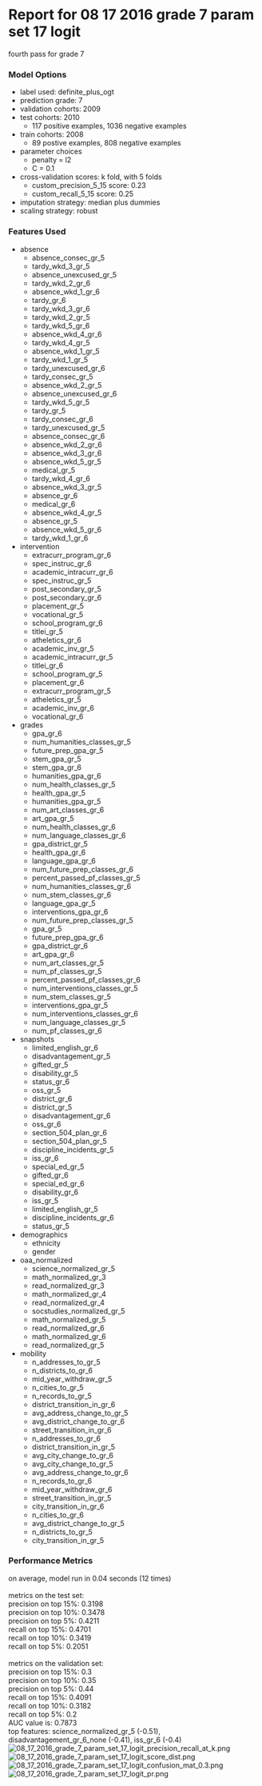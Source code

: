 # Report for 08 17 2016 grade 7 param set 17 logit
fourth pass for grade 7

### Model Options
* label used: definite_plus_ogt
* prediction grade: 7
* validation cohorts: 2009
* test cohorts: 2010
	 * 117 positive examples, 1036 negative examples
* train cohorts: 2008
	 * 89 postive examples, 808 negative examples
* parameter choices
	 * penalty = l2
	 * C = 0.1
* cross-validation scores: k fold, with 5 folds
	 * custom_precision_5_15 score: 0.23
	 * custom_recall_5_15 score: 0.25
* imputation strategy: median plus dummies
* scaling strategy: robust

### Features Used
* absence
	 * absence_consec_gr_5
	 * tardy_wkd_3_gr_5
	 * absence_unexcused_gr_5
	 * tardy_wkd_2_gr_6
	 * absence_wkd_1_gr_6
	 * tardy_gr_6
	 * tardy_wkd_3_gr_6
	 * tardy_wkd_2_gr_5
	 * tardy_wkd_5_gr_6
	 * absence_wkd_4_gr_6
	 * tardy_wkd_4_gr_5
	 * absence_wkd_1_gr_5
	 * tardy_wkd_1_gr_5
	 * tardy_unexcused_gr_6
	 * tardy_consec_gr_5
	 * absence_wkd_2_gr_5
	 * absence_unexcused_gr_6
	 * tardy_wkd_5_gr_5
	 * tardy_gr_5
	 * tardy_consec_gr_6
	 * tardy_unexcused_gr_5
	 * absence_consec_gr_6
	 * absence_wkd_2_gr_6
	 * absence_wkd_3_gr_6
	 * absence_wkd_5_gr_5
	 * medical_gr_5
	 * tardy_wkd_4_gr_6
	 * absence_wkd_3_gr_5
	 * absence_gr_6
	 * medical_gr_6
	 * absence_wkd_4_gr_5
	 * absence_gr_5
	 * absence_wkd_5_gr_6
	 * tardy_wkd_1_gr_6
* intervention
	 * extracurr_program_gr_6
	 * spec_instruc_gr_6
	 * academic_intracurr_gr_6
	 * spec_instruc_gr_5
	 * post_secondary_gr_5
	 * post_secondary_gr_6
	 * placement_gr_5
	 * vocational_gr_5
	 * school_program_gr_6
	 * titlei_gr_5
	 * atheletics_gr_6
	 * academic_inv_gr_5
	 * academic_intracurr_gr_5
	 * titlei_gr_6
	 * school_program_gr_5
	 * placement_gr_6
	 * extracurr_program_gr_5
	 * atheletics_gr_5
	 * academic_inv_gr_6
	 * vocational_gr_6
* grades
	 * gpa_gr_6
	 * num_humanities_classes_gr_5
	 * future_prep_gpa_gr_5
	 * stem_gpa_gr_5
	 * stem_gpa_gr_6
	 * humanities_gpa_gr_6
	 * num_health_classes_gr_5
	 * health_gpa_gr_5
	 * humanities_gpa_gr_5
	 * num_art_classes_gr_6
	 * art_gpa_gr_5
	 * num_health_classes_gr_6
	 * num_language_classes_gr_6
	 * gpa_district_gr_5
	 * health_gpa_gr_6
	 * language_gpa_gr_6
	 * num_future_prep_classes_gr_6
	 * percent_passed_pf_classes_gr_5
	 * num_humanities_classes_gr_6
	 * num_stem_classes_gr_6
	 * language_gpa_gr_5
	 * interventions_gpa_gr_6
	 * num_future_prep_classes_gr_5
	 * gpa_gr_5
	 * future_prep_gpa_gr_6
	 * gpa_district_gr_6
	 * art_gpa_gr_6
	 * num_art_classes_gr_5
	 * num_pf_classes_gr_5
	 * percent_passed_pf_classes_gr_6
	 * num_interventions_classes_gr_5
	 * num_stem_classes_gr_5
	 * interventions_gpa_gr_5
	 * num_interventions_classes_gr_6
	 * num_language_classes_gr_5
	 * num_pf_classes_gr_6
* snapshots
	 * limited_english_gr_6
	 * disadvantagement_gr_5
	 * gifted_gr_5
	 * disability_gr_5
	 * status_gr_6
	 * oss_gr_5
	 * district_gr_6
	 * district_gr_5
	 * disadvantagement_gr_6
	 * oss_gr_6
	 * section_504_plan_gr_6
	 * section_504_plan_gr_5
	 * discipline_incidents_gr_5
	 * iss_gr_6
	 * special_ed_gr_5
	 * gifted_gr_6
	 * special_ed_gr_6
	 * disability_gr_6
	 * iss_gr_5
	 * limited_english_gr_5
	 * discipline_incidents_gr_6
	 * status_gr_5
* demographics
	 * ethnicity
	 * gender
* oaa_normalized
	 * science_normalized_gr_5
	 * math_normalized_gr_3
	 * read_normalized_gr_3
	 * math_normalized_gr_4
	 * read_normalized_gr_4
	 * socstudies_normalized_gr_5
	 * math_normalized_gr_5
	 * read_normalized_gr_6
	 * math_normalized_gr_6
	 * read_normalized_gr_5
* mobility
	 * n_addresses_to_gr_5
	 * n_districts_to_gr_6
	 * mid_year_withdraw_gr_5
	 * n_cities_to_gr_5
	 * n_records_to_gr_5
	 * district_transition_in_gr_6
	 * avg_address_change_to_gr_5
	 * avg_district_change_to_gr_6
	 * street_transition_in_gr_6
	 * n_addresses_to_gr_6
	 * district_transition_in_gr_5
	 * avg_city_change_to_gr_6
	 * avg_city_change_to_gr_5
	 * avg_address_change_to_gr_6
	 * n_records_to_gr_6
	 * mid_year_withdraw_gr_6
	 * street_transition_in_gr_5
	 * city_transition_in_gr_6
	 * n_cities_to_gr_6
	 * avg_district_change_to_gr_5
	 * n_districts_to_gr_5
	 * city_transition_in_gr_5

### Performance Metrics
on average, model run in 0.04 seconds (12 times) <br/><br/>metrics on the test set: <br/>precision on top 15%: 0.3198 <br/>precision on top 10%: 0.3478 <br/>precision on top 5%: 0.4211 <br/>recall on top 15%: 0.4701 <br/>recall on top 10%: 0.3419 <br/>recall on top 5%: 0.2051 <br/><br/>metrics on the validation set: <br/>precision on top 15%: 0.3 <br/>precision on top 10%: 0.35 <br/>precision on top 5%: 0.44 <br/>recall on top 15%: 0.4091 <br/>recall on top 10%: 0.3182 <br/>recall on top 5%: 0.2 <br/>AUC value is: 0.7873 <br/>top features: science_normalized_gr_5 (-0.51), disadvantagement_gr_6_none (-0.41), iss_gr_6 (-0.4)
![08_17_2016_grade_7_param_set_17_logit_precision_recall_at_k.png](figs/08_17_2016_grade_7_param_set_17_logit_precision_recall_at_k.png)
![08_17_2016_grade_7_param_set_17_logit_score_dist.png](figs/08_17_2016_grade_7_param_set_17_logit_score_dist.png)
![08_17_2016_grade_7_param_set_17_logit_confusion_mat_0.3.png](figs/08_17_2016_grade_7_param_set_17_logit_confusion_mat_0.3.png)
![08_17_2016_grade_7_param_set_17_logit_pr.png](figs/08_17_2016_grade_7_param_set_17_logit_pr.png)
